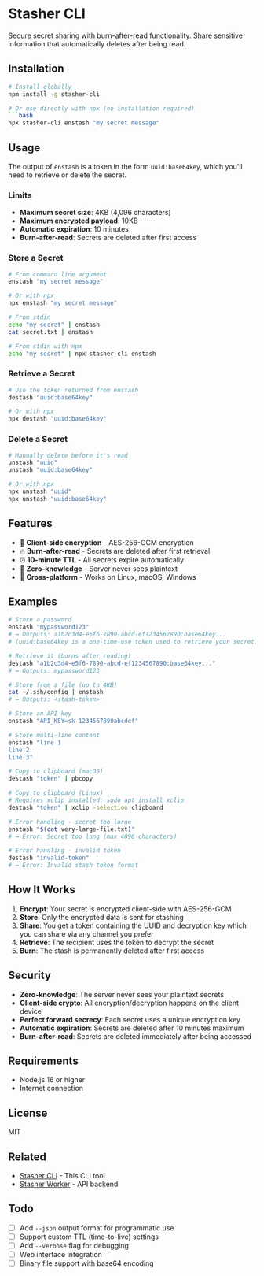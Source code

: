 # Stasher CLI

Secure secret sharing with burn-after-read functionality. Share sensitive information that automatically deletes after being read.

## Installation

```bash
# Install globally
npm install -g stasher-cli

# Or use directly with npx (no installation required)
```bash
npx stasher-cli enstash "my secret message"
```

## Usage

The output of `enstash` is a token in the form `uuid:base64key`, which you'll need to retrieve or delete the secret.

### Limits

- **Maximum secret size**: 4KB (4,096 characters)
- **Maximum encrypted payload**: 10KB  
- **Automatic expiration**: 10 minutes
- **Burn-after-read**: Secrets are deleted after first access

### Store a Secret
```bash
# From command line argument
enstash "my secret message"

# Or with npx
npx enstash "my secret message"

# From stdin
echo "my secret" | enstash
cat secret.txt | enstash

# From stdin with npx
echo "my secret" | npx stasher-cli enstash
```

### Retrieve a Secret
```bash
# Use the token returned from enstash
destash "uuid:base64key"

# Or with npx
npx destash "uuid:base64key" 
```

### Delete a Secret
```bash
# Manually delete before it's read
unstash "uuid"
unstash "uuid:base64key"

# Or with npx
npx unstash "uuid"
npx unstash "uuid:base64key"
```

## Features

- 🔐 **Client-side encryption** - AES-256-GCM encryption
- 🔥 **Burn-after-read** - Secrets are deleted after first retrieval
- ⏰ **10-minute TTL** - All secrets expire automatically
- 🚀 **Zero-knowledge** - Server never sees plaintext
- 📱 **Cross-platform** - Works on Linux, macOS, Windows

## Examples

```bash
# Store a password
enstash "mypassword123"
# → Outputs: a1b2c3d4-e5f6-7890-abcd-ef1234567890:base64key...
# (uuid:base64key is a one-time-use token used to retrieve your secret)

# Retrieve it (burns after reading)
destash "a1b2c3d4-e5f6-7890-abcd-ef1234567890:base64key..."
# → Outputs: mypassword123

# Store from a file (up to 4KB)
cat ~/.ssh/config | enstash
# → Outputs: <stash-token>

# Store an API key
enstash "API_KEY=sk-1234567890abcdef"

# Store multi-line content
enstash "line 1
line 2
line 3"

# Copy to clipboard (macOS)
destash "token" | pbcopy

# Copy to clipboard (Linux)
# Requires xclip installed: sudo apt install xclip
destash "token" | xclip -selection clipboard

# Error handling - secret too large
enstash "$(cat very-large-file.txt)"
# → Error: Secret too long (max 4096 characters)

# Error handling - invalid token
destash "invalid-token"
# → Error: Invalid stash token format
```

## How It Works

1. **Encrypt**: Your secret is encrypted client-side with AES-256-GCM
2. **Store**: Only the encrypted data is sent for stashing
3. **Share**: You get a token containing the UUID and decryption key which you can share via any channel you prefer
4. **Retrieve**: The recipient uses the token to decrypt the secret
5. **Burn**: The stash is permanently deleted after first access

## Security

- **Zero-knowledge**: The server never sees your plaintext secrets
- **Client-side crypto**: All encryption/decryption happens on the client device
- **Perfect forward secrecy**: Each secret uses a unique encryption key
- **Automatic expiration**: Secrets are deleted after 10 minutes maximum
- **Burn-after-read**: Secrets are deleted immediately after being accessed

## Requirements

- Node.js 16 or higher
- Internet connection

## License

MIT

## Related
- [Stasher CLI](https://github.com/stasher-dev/stasher-cli) - This CLI tool
- [Stasher Worker](https://github.com/stasher-dev/stasher-worker) - API backend

## Todo

- [ ] Add `--json` output format for programmatic use
- [ ] Support custom TTL (time-to-live) settings
- [ ] Add `--verbose` flag for debugging
- [ ] Web interface integration
- [ ] Binary file support with base64 encoding
